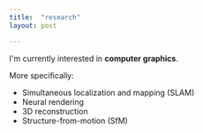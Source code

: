 ```yaml
---
title:  "research"
layout: post

---
```


I'm currently interested in **computer graphics**.

More specifically:

- Simultaneous localization and mapping (SLAM)
- Neural rendering
- 3D reconstruction
- Structure-from-motion (SfM)
